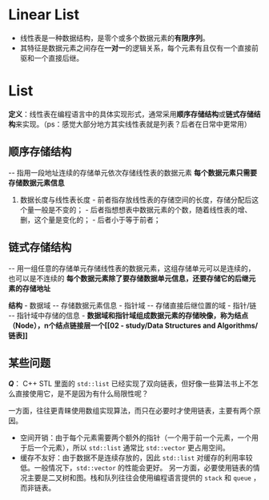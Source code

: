 # Linear List
- 线性表是一种数据结构，是零个或多个数据元素的**有限序列**。
- 其特征是数据元素之间存在**一对一**的逻辑关系，每个元素有且仅有一个直接前驱和一个直接后继。

# List
**定义**：线性表在编程语言中的具体实现形式，通常采用**顺序存储结构**或**链式存储结构**来实现。（ps：感觉大部分地方其实线性表就是列表？后者在日常中更常用）

## 顺序存储结构
 -- 指用一段地址连续的存储单元依次存储线性表的数据元素
	 **每个数据元素只需要存储数据元素信息**
	 
 1. 数据长度与线性表长度
		- 前者指存放线性表的存储空间的长度，存储分配后这个量一般是不变的；
		- 后者指想想表中数据元素的个数，随着线性表的增、删，这个量是变化的；
		- 后者小于等于前者；

## 链式存储结构
 -- 用一组任意的存储单元存储线性表的数据元素，这组存储单元可以是连续的，也可以是不连续的
	 **每个数据元素除了要存储数据单元信息，还要存储它的后继元素的存储地址**
	 
**结构**
	- 数据域 -- 存储数据元素信息
	- 指针域 -- 存储直接后继位置的域
	- 指针/链 -- 指针域中存储的信息
	- **数据域和指针域组成数据元素的存储映像，称为结点（Node），n个结点链接层一个[[02 - study/Data Structures and  Algorithms/链表]]**

## 某些问题
***Q***： C++ STL 里面的 `std::list` 已经实现了双向链表，但好像一些算法书上不怎么直接使用它，是不是因为有什么局限性呢？

一方面，往往更青睐使用数组实现算法，而只在必要时才使用链表，主要有两个原因。
- 空间开销：由于每个元素需要两个额外的指针（一个用于前一个元素，一个用于后一个元素），所以 `std::list` 通常比 `std::vector` 更占用空间。
- 缓存不友好：由于数据不是连续存放的，因此 `std::list` 对缓存的利用率较低。一般情况下，`std::vector` 的性能会更好。
另一方面，必要使用链表的情况主要是二叉树和图。栈和队列往往会使用编程语言提供的 `stack` 和 `queue` ，而非链表。